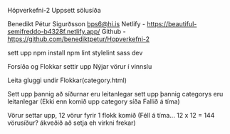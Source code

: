 Hópverkefni-2
Uppsett sölusíða

Benedikt Pétur Sigurðsson
bps6@hi.is
Netlify - https://beautiful-semifreddo-b4328f.netlify.app/
Github - https://github.com/benediktpetur/Hopverkefni-2


sett upp 
npm install
npm lint
stylelint
sass
dev

Forsíða og Flokkar settir upp
Nýjar vörur í vinnslu

Leita gluggi undir Flokkar(category.html)

Sett upp þannig að síðurnar eru leitanlegar
sett upp þannig categorys eru leitanlegar (Ekki enn komið upp category síða Fallið á tíma)

Vörur settar upp, 12 vörur fyrir 1 flokk komið (Féll á tíma... 12 x 12 = 144 vörusíður? ákveðið að setja eh virkni frekar)

